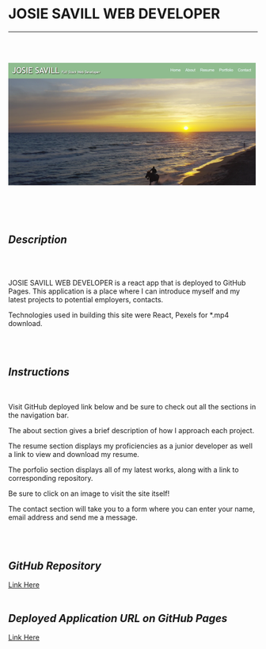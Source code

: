 # **JOSIE SAVILL WEB DEVELOPER**
  


---

<br>
<br>



![Desktop Img](/src/assets/homescreen.png) 


 







  
<br>
<br>
<br> 

## *Description*  
<br>
<br>

JOSIE SAVILL WEB DEVELOPER is a react app that is deployed to GitHub Pages.  This application is a place where I can introduce myself  and my latest projects to potential employers, contacts.

Technologies used in building this site were React, Pexels for *.mp4 download.

<br>
<br>

## *Instructions*  
<br>

Visit GitHub deployed link below and be sure to check out all the sections in the navigation bar.  

The about section gives a brief description of how I approach each project.  

The resume section displays  my proficiencies as a junior developer as well a link to view and download my resume.  

The porfolio section displays all of my latest works, along with a link to corresponding repository.  

Be sure to click on an image to visit the site itself!  

The contact section will take you to a form where you can enter your name, email address and send me a message.  



<br>
<br>



## *GitHub Repository*  

[Link Here](https://github.com/JosieSavill/josie-savill-web-developer)
<br>
<br>

## *Deployed Application URL on GitHub Pages*

[Link Here](https://josiesavill.github.io/josie-savill-web-developer/)  


 
 








    




























